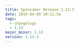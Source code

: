 ```yaml
---
title: Spinnaker Release 1.13.3
date: 2019-04-09 10:11:54
tags:
  - changelogs
  - 1.13
major_minor: 1.13
version: 1.13.3
---
```


<script src="https://gist.github.com/spinnaker-release/aba784ce73cfe97ec502e12ee0f532f3.js"/>
